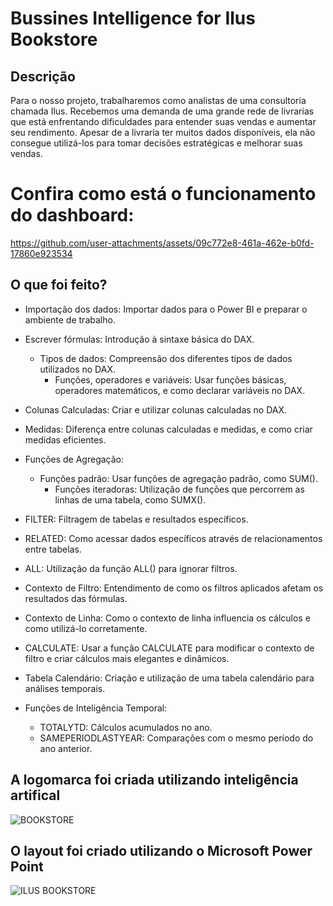 # Bussines Intelligence for Ilus Bookstore

## Descrição

Para o nosso projeto, trabalharemos como analistas de uma consultoria chamada Ilus. Recebemos uma demanda de uma grande rede de livrarias que está enfrentando dificuldades para entender suas vendas e aumentar seu rendimento. Apesar de a livraria ter muitos dados disponíveis, ela não consegue utilizá-los para tomar decisões estratégicas e melhorar suas vendas.

# Confira como está o funcionamento do dashboard:



https://github.com/user-attachments/assets/09c772e8-461a-462e-b0fd-17860e923534




## O que foi feito?

* Importação dos dados: Importar dados para o Power BI e preparar o ambiente de trabalho.
* Escrever fórmulas: Introdução à sintaxe básica do DAX.
    - Tipos de dados: Compreensão dos diferentes tipos de dados utilizados no DAX.
	  - Funções, operadores e variáveis: Usar funções básicas, operadores matemáticos, e como declarar variáveis no DAX.
* Colunas Calculadas: Criar e utilizar colunas calculadas no DAX.
* Medidas: Diferença entre colunas calculadas e medidas, e como criar medidas eficientes.
* Funções de Agregação:
    - Funções padrão: Usar funções de agregação padrão, como SUM().
	  - Funções iteradoras: Utilização de funções que percorrem as linhas de uma tabela, como SUMX().
* FILTER: Filtragem de tabelas e resultados específicos.
* RELATED: Como acessar dados específicos através de relacionamentos entre tabelas.
* ALL: Utilização da função ALL() para ignorar filtros.
* Contexto de Filtro: Entendimento de como os filtros aplicados afetam os resultados das fórmulas.
* Contexto de Linha: Como o contexto de linha influencia os cálculos e como utilizá-lo corretamente.
* CALCULATE: Usar a função CALCULATE para modificar o contexto de filtro e criar cálculos mais elegantes e dinâmicos.

* Tabela Calendário: Criação e utilização de uma tabela calendário para análises temporais.
* Funções de Inteligência Temporal:
  	- TOTALYTD: Cálculos acumulados no ano.
  	- SAMEPERIODLASTYEAR: Comparações com o mesmo período do ano anterior.

## A logomarca foi criada utilizando inteligência artifical 

![BOOKSTORE](https://github.com/user-attachments/assets/e70ef88d-5c40-48df-b93e-d0dea63d13a4)

## O layout foi criado utilizando o Microsoft Power Point

![ILUS BOOKSTORE](https://github.com/user-attachments/assets/7d61a6ba-560a-48b5-a00d-79b0d2a2f5cd)


